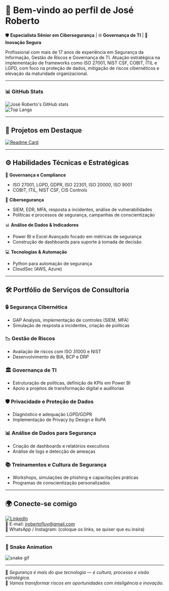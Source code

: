 # 👋 Bem-vindo ao perfil de **José Roberto**

🛡️ **Especialista Sênior em Cibersegurança** | 🌐 **Governança de TI** | 🚀 **Inovação Segura**

Profissional com mais de 17 anos de experiência em Segurança da Informação, Gestão de Riscos e Governança de TI. Atuação estratégica na implementação de frameworks como ISO 27001, NIST CSF, COBIT, ITIL e LGPD, com foco na proteção de dados, mitigação de riscos cibernéticos e elevação da maturidade organizacional.

---

### 📊 GitHub Stats

![José Roberto's GitHub stats](https://github-readme-stats.vercel.app/api?username=JRobertoFluy&show_icons=true&theme=radical)  
![Top Langs](https://github-readme-stats.vercel.app/api/top-langs/?username=JRobertoFluy&layout=compact)

---

## 🧩 **Projetos em Destaque**

[![Readme Card](https://github-readme-stats.vercel.app/api/pin/?username=JRobertoFluy&repo=Projeto_ISO27001&theme=ayu-mirage)](https://github.com/JRobertoFluy/Projeto_ISO27001)

---

## ⚙️ **Habilidades Técnicas e Estratégicas**

🔐 **Governança e Compliance**  
- ISO 27001, LGPD, GDPR, ISO 22301, ISO 20000, ISO 9001  
- COBIT, ITIL, NIST CSF, CIS Controls  

🧠 **Cibersegurança**  
- SIEM, EDR, MFA, resposta a incidentes, análise de vulnerabilidades  
- Políticas e processos de segurança, campanhas de conscientização  

📊 **Análise de Dados & Indicadores**  
- Power BI e Excel Avançado focado em métricas de segurança  
- Construção de dashboards para suporte à tomada de decisão  

💻 **Tecnologias & Automação**  
- Python para automação de segurança  
- CloudSec (AWS, Azure)

---

## 🛠️ **Portfólio de Serviços de Consultoria**

### 🔒 Segurança Cibernética
- GAP Analysis, implementação de controles (SIEM, MFA)
- Simulação de resposta a incidentes, criação de políticas

### 📉 Gestão de Riscos
- Avaliação de riscos com ISO 31000 e NIST
- Desenvolvimento de BIA, BCP e DRP

### 🏛️ Governança de TI
- Estruturação de políticas, definição de KPIs em Power BI
- Apoio a projetos de transformação digital e auditorias

### 🛡️ Privacidade e Proteção de Dados
- Diagnóstico e adequação LGPD/GDPR
- Implementação de Privacy by Design e RoPA

### 📊 Análise de Dados para Segurança
- Criação de dashboards e relatórios executivos
- Análise de logs e detecção de ameaças

### 📚 Treinamentos e Cultura de Segurança
- Workshops, simulações de phishing e capacitações práticas
- Programas de conscientização personalizados

---

## 🌍 Conecte-se comigo

[![LinkedIn](https://img.shields.io/badge/-LinkedIn-blue?style=flat&logo=linkedin)](https://www.linkedin.com/in/jrobertofluy)  
📧 E-mail: jrobertofluy@gmail.com  
📱 WhatsApp / Instagram: (coloque os links, se quiser que eu insira)

---

### 🐍 Snake Animation

![snake gif](https://github.com/JRobertoFluy/JRobertoFluy/blob/output/github-contribution-grid-snake.svg)

---


🔐 *Segurança é mais do que tecnologia — é cultura, processo e visão estratégica.*  
💼 *Vamos transformar riscos em oportunidades com inteligência e inovação.*

